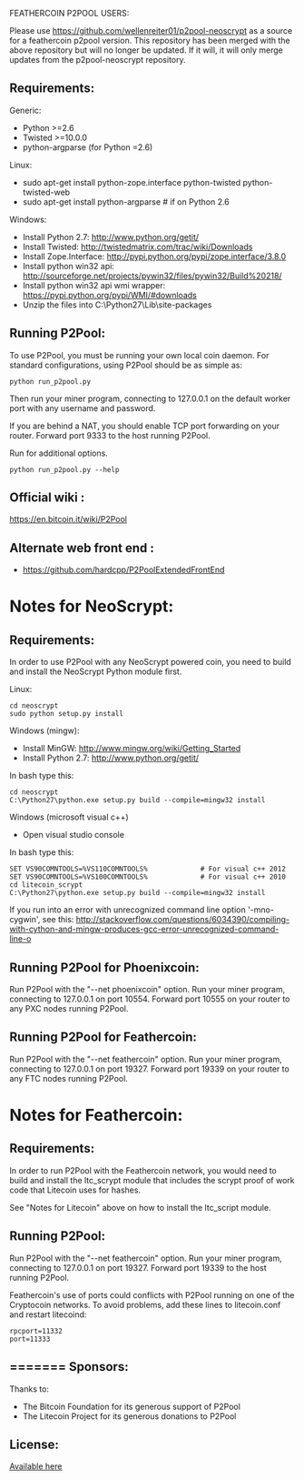 FEATHERCOIN P2POOL USERS:

Please use https://github.com/wellenreiter01/p2pool-neoscrypt as a source for a
feathercoin p2pool version. This repository has been merged with the above repository
but will no longer be updated. If it will, it will only merge updates from the 
p2pool-neoscrypt repository.



Requirements:
-------------------------
Generic:
* Python >=2.6
* Twisted >=10.0.0
* python-argparse (for Python =2.6)

Linux:
* sudo apt-get install python-zope.interface python-twisted python-twisted-web
* sudo apt-get install python-argparse # if on Python 2.6

Windows:
* Install Python 2.7: http://www.python.org/getit/
* Install Twisted: http://twistedmatrix.com/trac/wiki/Downloads
* Install Zope.Interface: http://pypi.python.org/pypi/zope.interface/3.8.0
* Install python win32 api: http://sourceforge.net/projects/pywin32/files/pywin32/Build%20218/
* Install python win32 api wmi wrapper: https://pypi.python.org/pypi/WMI/#downloads
* Unzip the files into C:\Python27\Lib\site-packages

Running P2Pool:
-------------------------
To use P2Pool, you must be running your own local coin daemon. For standard
configurations, using P2Pool should be as simple as:

    python run_p2pool.py

Then run your miner program, connecting to 127.0.0.1 on the default worker
port with any username and password.

If you are behind a NAT, you should enable TCP port forwarding on your
router. Forward port 9333 to the host running P2Pool.

Run for additional options.

    python run_p2pool.py --help

Official wiki :
-------------------------
https://en.bitcoin.it/wiki/P2Pool

Alternate web front end :
-------------------------
* https://github.com/hardcpp/P2PoolExtendedFrontEnd

Notes for NeoScrypt:
=========================
Requirements:
-------------------------
In order to use P2Pool with any NeoScrypt powered coin, you need to build
and install the NeoScrypt Python module first.

Linux:

    cd neoscrypt
    sudo python setup.py install

Windows (mingw):
* Install MinGW: http://www.mingw.org/wiki/Getting_Started
* Install Python 2.7: http://www.python.org/getit/

In bash type this:

    cd neoscrypt
    C:\Python27\python.exe setup.py build --compile=mingw32 install

Windows (microsoft visual c++)
* Open visual studio console

In bash type this:

    SET VS90COMNTOOLS=%VS110COMNTOOLS%	           # For visual c++ 2012
    SET VS90COMNTOOLS=%VS100COMNTOOLS%             # For visual c++ 2010
    cd litecoin_scrypt
    C:\Python27\python.exe setup.py build --compile=mingw32 install

If you run into an error with unrecognized command line option '-mno-cygwin', see this:
http://stackoverflow.com/questions/6034390/compiling-with-cython-and-mingw-produces-gcc-error-unrecognized-command-line-o

Running P2Pool for Phoenixcoin:
-------------------------------
Run P2Pool with the "--net phoenixcoin" option.
Run your miner program, connecting to 127.0.0.1 on port 10554.
Forward port 10555 on your router to any PXC nodes running P2Pool.

Running P2Pool for Feathercoin:
-------------------------------
Run P2Pool with the "--net feathercoin" option.
Run your miner program, connecting to 127.0.0.1 on port 19327.
Forward port 19339 on your router to any FTC nodes running P2Pool.

Notes for Feathercoin:
=========================
Requirements:
-------------------------
In order to run P2Pool with the Feathercoin network, you would need to build and install the
ltc_scrypt module that includes the scrypt proof of work code that Litecoin uses for hashes.

See "Notes for Litecoin" above on how to install the ltc_script module.

Running P2Pool:
-------------------------
Run P2Pool with the "--net feathercoin" option.
Run your miner program, connecting to 127.0.0.1 on port 19327.
Forward port 19339 to the host running P2Pool.

Feathercoin's use of ports could conflicts with P2Pool running on one of
the Cryptocoin networks. To avoid problems, add these lines to litecoin.conf
and restart litecoind:

    rpcport=11332
    port=11333
=======
Sponsors:
-------------------------

Thanks to:
* The Bitcoin Foundation for its generous support of P2Pool
* The Litecoin Project for its generous donations to P2Pool
 
License:
-------------------------

[Available here](LICENCE)



